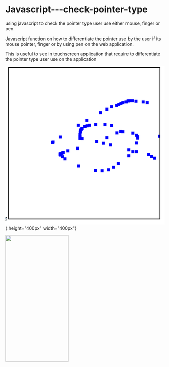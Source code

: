 # Javascript---check-pointer-type
using javascript to check the pointer type user use either mouse, finger or pen.

Javascript function on how to differentiate the pointer use by the user 
if its mouse pointer, finger or by using pen on the web application.

This is useful to see in touchscreen application that require to differentiate
the pointer type user use on the application

![alt text](screenshot/Capture.PNG "show the type of pointer use by using color to differentiate in canvas") {:height="400px" width="400px"}

<img src="https://camo.githubusercontent.com/..." data-canonical-src="https://gyazo.com/eb5c5741b6a9a16c692170a41a49c858.png" width="200" height="400" />
